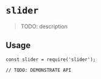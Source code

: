 # `slider`

> TODO: description

## Usage

```
const slider = require('slider');

// TODO: DEMONSTRATE API
```
